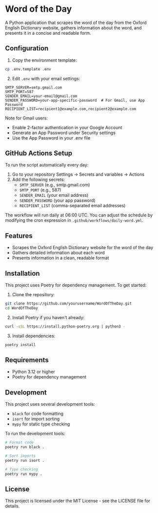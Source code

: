 # Word of the Day

A Python application that scrapes the word of the day from the Oxford English Dictionary website, gathers information about the word, and presents it in a concise and readable form.

## Configuration

1. Copy the environment template:
```bash
cp .env.template .env
```

2. Edit `.env` with your email settings:
```env
SMTP_SERVER=smtp.gmail.com
SMTP_PORT=587
SENDER_EMAIL=your-email@gmail.com
SENDER_PASSWORD=your-app-specific-password  # For Gmail, use App Password
RECIPIENT_LIST=recipient1@example.com,recipient2@example.com
```

Note for Gmail users:
- Enable 2-factor authentication in your Google Account
- Generate an App Password under Security settings
- Use the App Password in your .env file

## GitHub Actions Setup

To run the script automatically every day:

1. Go to your repository Settings → Secrets and variables → Actions
2. Add the following secrets:
   - `SMTP_SERVER` (e.g., smtp.gmail.com)
   - `SMTP_PORT` (e.g., 587)
   - `SENDER_EMAIL` (your email address)
   - `SENDER_PASSWORD` (your app password)
   - `RECIPIENT_LIST` (comma-separated email addresses)

The workflow will run daily at 06:00 UTC. You can adjust the schedule by modifying the cron expression in `.github/workflows/daily-word.yml`.

## Features

- Scrapes the Oxford English Dictionary website for the word of the day
- Gathers detailed information about each word
- Presents information in a clean, readable format

## Installation

This project uses Poetry for dependency management. To get started:

1. Clone the repository:
```bash
git clone https://github.com/yourusername/WordOfTheDay.git
cd WordOfTheDay
```

2. Install Poetry if you haven't already:
```bash
curl -sSL https://install.python-poetry.org | python3 -
```

3. Install dependencies:
```bash
poetry install
```

## Requirements

- Python 3.12 or higher
- Poetry for dependency management

## Development

This project uses several development tools:

- `black` for code formatting
- `isort` for import sorting
- `mypy` for static type checking

To run the development tools:

```bash
# Format code
poetry run black .

# Sort imports
poetry run isort .

# Type checking
poetry run mypy .
```

## License

This project is licensed under the MIT License - see the LICENSE file for details.
